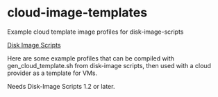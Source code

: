 # cloud-image-templates
Example cloud template image profiles for disk-image-scripts

[Disk Image Scripts](https://github.com/GIJack/disk-image-scripts)

Here are some example profiles that can be compiled with gen_cloud_template.sh
from disk-image scripts, then used with a cloud provider as a template for VMs.

Needs Disk-Image Scripts 1.2 or later.


